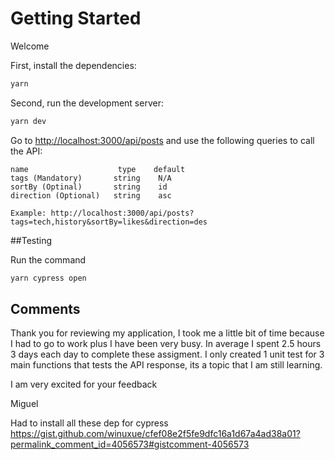 # Getting Started

Welcome

First, install the dependencies:

```bash 
yarn 
```

Second, run the development server:

```bash
yarn dev
```

Go to [http://localhost:3000/api/posts](http://localhost:3000/api/post) and use the following queries to call the API:

    name                    type    default   
    tags (Mandatory)       string    N/A
    sortBy (Optinal)       string    id
    direction (Optional)   string    asc

    Example: http://localhost:3000/api/posts?tags=tech,history&sortBy=likes&direction=des

##Testing

Run the command

```bash
yarn cypress open
```


## Comments

Thank you for reviewing my application, I took me a little bit of time because I had to go to work plus I have been very busy. In average I spent 2.5 hours 3 days each day to complete these assigment. I only created 1 unit test for 3 main functions that tests the API response, its a topic that I am still learning.

I am very excited for your feedback

Miguel



Had to install all these dep for cypress
https://gist.github.com/winuxue/cfef08e2f5fe9dfc16a1d67a4ad38a01?permalink_comment_id=4056573#gistcomment-4056573

